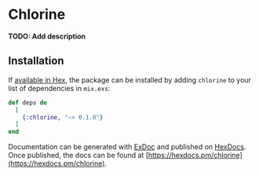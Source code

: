 # Chlorine

**TODO: Add description**

## Installation

If [available in Hex](https://hex.pm/docs/publish), the package can be installed
by adding `chlorine` to your list of dependencies in `mix.exs`:

```elixir
def deps do
  [
    {:chlorine, "~> 0.1.0"}
  ]
end
```

Documentation can be generated with [ExDoc](https://github.com/elixir-lang/ex_doc)
and published on [HexDocs](https://hexdocs.pm). Once published, the docs can
be found at [https://hexdocs.pm/chlorine](https://hexdocs.pm/chlorine).

